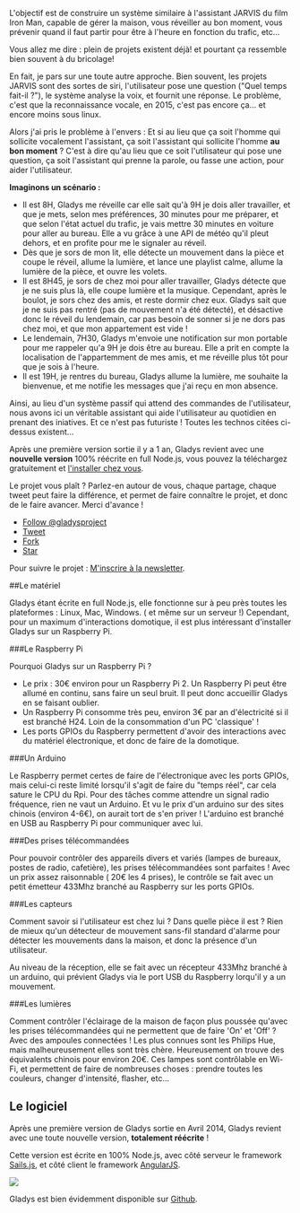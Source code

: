 L'objectif est de construire un système similaire à l'assistant JARVIS du film Iron Man, capable de gérer la maison, vous réveiller au bon moment, vous prévenir quand il faut partir pour être à l'heure en fonction du trafic, etc...

Vous allez me dire : plein de projets existent déjà! et pourtant ça ressemble bien souvent à du bricolage!

En fait, je pars sur une toute autre approche. Bien souvent, les projets JARVIS sont des sortes de siri, l'utilisateur pose une question ("Quel temps fait-il ?"), le système analyse la voix, et fournit une réponse. Le problème, c'est que la reconnaissance vocale, en 2015, c'est pas encore ça... et encore moins sous linux.

Alors j'ai pris le problème à l'envers : Et si au lieu que ça soit l'homme qui sollicite vocalement l'assistant, ça soit l'assistant qui sollicite l'homme **au bon moment** ? C'est à dire qu'au lieu que ce soit l'utilisateur qui pose une question, ça soit l'assistant qui prenne la parole, ou fasse une action, pour aider l'utilisateur.

**Imaginons un scénario :**

* Il est 8H, Gladys me réveille car elle sait qu'à 9H je dois aller travailler, et que je mets, selon mes préférences, 30 minutes pour me préparer, et que selon l'état actuel du trafic, je vais mettre 30 minutes en voiture pour aller au bureau. Elle a vu grâce à une API de météo qu'il pleut dehors, et en profite pour me le signaler au réveil. 
* Dès que je sors de mon lit, elle détecte un mouvement dans la pièce et coupe le réveil, allume la lumière, et lance une playlist calme, allume la lumière de la pièce, et ouvre les volets.
* Il est 8H45, je sors de chez moi pour aller travailler, Gladys détecte que je ne suis plus là, elle coupe lumière et la musique.
Cependant, après le boulot, je sors chez des amis, et reste dormir chez eux. Gladys sait que je ne suis pas rentré (pas de mouvement n'a été détecté), et désactive donc le réveil du lendemain, car pas besoin de sonner si je ne dors pas chez moi, et que mon appartement est vide !
* Le lendemain, 7H30, Gladys m'envoie une notification sur mon portable pour me rappeler qu'a 9H je dois être au bureau. Elle a prit en compte la localisation de l'appartemment de mes amis, et me réveille plus tôt pour que je sois à l'heure.
* Il est 19H, je rentres du bureau, Gladys allume la lumière, me souhaite la bienvenue, et me notifie les messages que j'ai reçu en mon absence.

Ainsi, au lieu d'un système passif qui attend des commandes de l'utilisateur, nous avons ici un véritable assistant qui aide l'utilisateur au quotidien en prenant des iniatives. Et ce n'est pas futuriste ! Toutes les technos citées ci-dessus existent...

Après une première version sortie il y a 1 an, Gladys revient avec une **nouvelle version** 100% réécrite en full Node.js, vous pouvez la téléchargez gratuitement et [l'installer chez vous](/fr/installation).

Le projet vous plaît ? Parlez-en autour de vous, chaque partage, chaque tweet peut faire la différence, et permet de faire connaître le projet, et donc de le faire avancer. Merci d'avance !

<div class="row">
            <ul class="list-inline list-share-gladys">
                <li>
                    <a href="https://twitter.com/gladysproject" class="twitter-follow-button" data-show-count="false">Follow @gladysproject</a>
                    <script>!function(d,s,id){var js,fjs=d.getElementsByTagName(s)[0],p=/^http:/.test(d.location)?'http':'https';if(!d.getElementById(id)){js=d.createElement(s);js.id=id;js.src=p+'://platform.twitter.com/widgets.js';fjs.parentNode.insertBefore(js,fjs);}}(document, 'script', 'twitter-wjs');</script></li>
                <li>
                    <a href="https://twitter.com/share" class="twitter-share-button" data-text="Découvrez Gladys, l'assistant domotique intelligent qui vous aide au quotidien !" data-via="gladysproject" data-count="none">Tweet</a>
                    <script>!function(d,s,id){var js,fjs=d.getElementsByTagName(s)[0],p=/^http:/.test(d.location)?'http':'https';if(!d.getElementById(id)){js=d.createElement(s);js.id=id;js.src=p+'://platform.twitter.com/widgets.js';fjs.parentNode.insertBefore(js,fjs);}}(document, 'script', 'twitter-wjs');</script>
                </li>
                <li>
                    <a class="gh-btn" id="gh-btn" href="https://github.com/GladysProject/Gladys" target="_blank"><span class="fa fa-github fa-lg"></span> Fork</a>
                </li>
                <li>
                    <a class="gh-btn" id="gh-btn" href="https://github.com/GladysProject/Gladys" target="_blank"><span class="fa fa-github fa-lg"></span> Star</a>
                </li>
            </ul>
        </div>
        
        
   Pour suivre le projet : [M'inscrire à la newsletter](http://eepurl.com/bdrXCv).

##Le matériel

Gladys étant écrite en full Node.js, elle fonctionne sur à peu près toutes les plateformes : Linux, Mac, Windows. ( et même sur un serveur !)
Cependant, pour un maximum d'interactions domotique, il est plus intéressant d'installer Gladys sur un Raspberry Pi.

###Le Raspberry Pi

Pourquoi Gladys sur un Raspberry Pi ?

* Le prix : 30€ environ pour un Raspberry Pi 2.
Un Raspberry Pi peut être allumé en continu, sans faire un seul bruit. Il peut donc accueillir Gladys en se faisant oublier.
* Un Raspberry Pi consomme très peu, environ 3€ par an d'électricité si il est branché H24. Loin de la consommation d'un PC 'classique' !
* Les ports GPIOs du Raspberry permettent d'avoir des interactions avec du matériel électronique, et donc de faire de la domotique.

###Un Arduino

Le Raspberry permet certes de faire de l'électronique avec les ports GPIOs, mais celui-ci reste limité lorsqu'il s'agit de faire du "temps réel", car cela sature le CPU du Rpi. Pour des tâches comme attendre un signal radio fréquence, rien ne vaut un Arduino. Et vu le prix d'un arduino sur des sites chinois (environ 4-6€), on aurait tort de s'en priver ! L'arduino est branché en USB au Raspberry Pi pour communiquer avec lui.

###Des prises télécommandées

Pour pouvoir contrôler des appareils divers et variés (lampes de bureaux, postes de radio, cafetière), les prises télécommandées sont parfaites ! Avec un prix assez raisonnable ( 20€ les 4 prises), le contrôle se fait avec un petit émetteur 433Mhz branché au Raspberry sur les ports GPIOs.

###Les capteurs

Comment savoir si l'utilisateur est chez lui ? Dans quelle pièce il est ? Rien de mieux qu'un détecteur de mouvement sans-fil standard d'alarme pour détecter les mouvements dans la maison, et donc la présence d'un utilisateur.

Au niveau de la réception, elle se fait avec un récepteur 433Mhz branché à un arduino, qui prévient Gladys via le port USB du Raspberry lorqu'il y a un mouvement.

###Les lumières

Comment contrôler l'éclairage de la maison de façon plus poussée qu'avec les prises télécommandées qui ne permettent que de faire 'On' et 'Off' ? Avec des ampoules connectées ! Les plus connues sont les Philips Hue, mais malheureusement elles sont très chère. Heureusement on trouve des équivalents chinois pour environ 20€. Ces lampes sont contrôlable en Wi-Fi, et permettent de faire de nombreuses choses : prendre toutes les couleurs, changer d'intensité, flasher, etc...

## Le logiciel

Après une première version de Gladys sortie en Avril 2014, Gladys revient avec une toute nouvelle version, **totalement réécrite** !

Cette version est écrite en 100% Node.js, avec côté serveur le framework [Sails.js](http://sailsjs.org/), et côté client le framework [AngularJS](https://angularjs.org/).

<img src="/assets/images/pages/project/gladys_schema.jpg" class="img-responsive medium-image"/>


Gladys est bien évidemment disponible sur [Github](https://github.com/GladysProject/Gladys).

